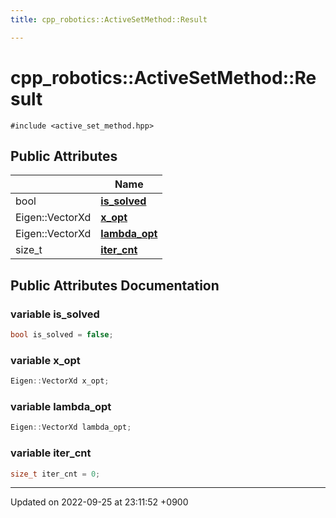 ```yaml
---
title: cpp_robotics::ActiveSetMethod::Result

---
```


# cpp_robotics::ActiveSetMethod::Result






`#include <active_set_method.hpp>`

## Public Attributes

|                | Name           |
| -------------- | -------------- |
| bool | **[is_solved](/cpp_robotics_core/doxybook/Classes/structcpp__robotics_1_1ActiveSetMethod_1_1Result/#variable-is-solved)**  |
| Eigen::VectorXd | **[x_opt](/cpp_robotics_core/doxybook/Classes/structcpp__robotics_1_1ActiveSetMethod_1_1Result/#variable-x-opt)**  |
| Eigen::VectorXd | **[lambda_opt](/cpp_robotics_core/doxybook/Classes/structcpp__robotics_1_1ActiveSetMethod_1_1Result/#variable-lambda-opt)**  |
| size_t | **[iter_cnt](/cpp_robotics_core/doxybook/Classes/structcpp__robotics_1_1ActiveSetMethod_1_1Result/#variable-iter-cnt)**  |

## Public Attributes Documentation

### variable is_solved

```cpp
bool is_solved = false;
```


### variable x_opt

```cpp
Eigen::VectorXd x_opt;
```


### variable lambda_opt

```cpp
Eigen::VectorXd lambda_opt;
```


### variable iter_cnt

```cpp
size_t iter_cnt = 0;
```


-------------------------------

Updated on 2022-09-25 at 23:11:52 +0900